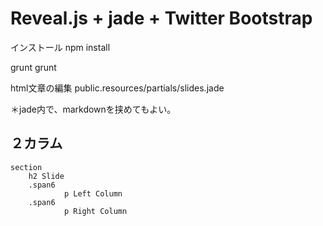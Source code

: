 Reveal.js + jade + Twitter Bootstrap
=============

インストール
	npm install

grunt
	grunt

html文章の編集
	public.resources/partials/slides.jade

＊jade内で、markdownを挟めてもよい。

２カラム
------------

	section
		h2 Slide
		.span6
				p Left Column
		.span6
				p Right Column
